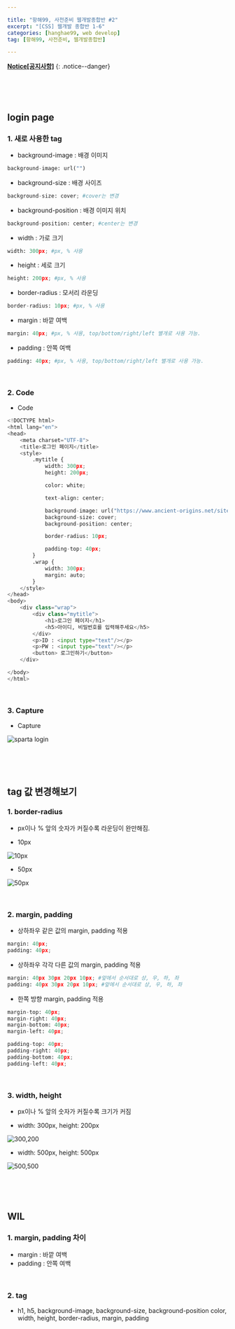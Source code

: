 ```yaml
--- 

title: "항해99, 사전준비 웹개발종합반 #2" 
excerpt: "[CSS] 웹개발 종합반 1-6" 
categories: [hanghae99, web develop] 
tag: [항해99, 사전준비, 웹개발종합반] 

---
```


**[Notice[공지사항]](https://lilclown97.github.io/categories/#notice)**
{: .notice--danger}

<br><br><br>

## login page 

### 1. 새로 사용한 tag

- background-image : 배경 이미지

```python
background-image: url("")
```

- background-size : 배경 사이즈

```python
background-size: cover; #cover는 변경
```

- background-position : 배경 이미지 위치

```python
background-position: center; #center는 변경
```

- width : 가로 크기

```python
width: 300px; #px, % 사용
```

- height : 세로 크기

```python
height: 200px; #px, % 사용
```

- border-radius : 모서리 라운딩

```python
border-radius: 10px; #px, % 사용
```

- margin : 바깥 여백

```python
margin: 40px; #px, % 사용, top/bottom/right/left 별개로 사용 가능.
```

- padding : 안쪽 여백

```python
padding: 40px; #px, % 사용, top/bottom/right/left 별개로 사용 가능.
```

<br>

### 2. Code

- Code

```python
<!DOCTYPE html>
<html lang="en">
<head>
    <meta charset="UTF-8">
    <title>로그인 페이지</title>
    <style>
        .mytitle {
            width: 300px;
            height: 200px;

            color: white;

            text-align: center;

            background-image: url("https://www.ancient-origins.net/sites/default/files/field/image/Agesilaus-II-cover.jpg");
            background-size: cover;
            background-position: center;

            border-radius: 10px;

            padding-top: 40px;
        }
        .wrap {
            width: 300px;
            margin: auto;
        }
    </style>
</head>
<body>
    <div class="wrap">
        <div class="mytitle">
            <h1>로그인 페이지</h1>
            <h5>아이디, 비밀번호를 입력해주세요</h5>
        </div>
        <p>ID : <input type="text"/></p>
        <p>PW : <input type="text"/></p>
        <button> 로그인하기</button>
    </div>

</body>
</html>
```

<br>

### 3. Capture

- Capture

![sparta login](https://user-images.githubusercontent.com/98236458/152531998-7ed848ed-29bc-4c1d-86a1-301db97ae643.PNG)

<br><br><br>

## tag 값 변경해보기

### 1. border-radius

- px이나 % 앞의 숫자가 커질수록 라운딩이 완만해짐.

- 10px

![10px](https://user-images.githubusercontent.com/98236458/152533210-6de85f3e-7c00-43f9-95fc-70906b8a7f92.PNG)
- 50px

![50px](https://user-images.githubusercontent.com/98236458/152533242-d40c6971-2d4f-4deb-bb16-929a5bda2f52.PNG)

<br>

### 2. margin, padding

- 상하좌우 같은 값의 margin, padding 적용

```python
margin: 40px; 
padding: 40px; 
```

- 상하좌우 각각 다른 값의 margin, padding 적용

```python
margin: 40px 30px 20px 10px; #앞에서 순서대로 상, 우, 하, 좌
padding: 40px 30px 20px 10px; #앞에서 순서대로 상, 우, 하, 좌
```

- 한쪽 방향 margin, padding 적용

```python
margin-top: 40px; 
margin-right: 40px; 
margin-bottom: 40px; 
margin-left: 40px; 

padding-top: 40px; 
padding-right: 40px; 
padding-bottom: 40px; 
padding-left: 40px; 
```

<br>

### 3. width, height

- px이나 % 앞의 숫자가 커질수록  크기가 커짐

- width: 300px, height: 200px

![300,200](https://user-images.githubusercontent.com/98236458/152535084-7a724349-689e-4940-8a7b-954bc096199b.PNG)

- width: 500px, height: 500px

![500,500](https://user-images.githubusercontent.com/98236458/152535052-3e7d7a0f-bfd9-49f4-a33e-db499b12e621.PNG)

<br><br><br>

## WIL

### 1. margin, padding 차이

- margin : 바깥 여백
- padding : 안쪽 여백

<br>

### 2. tag

- h1, h5, background-image, background-size, background-position
color, width, height, border-radius, margin, padding
